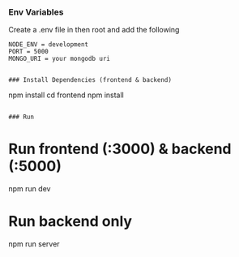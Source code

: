 



### Env Variables

Create a .env file in then root and add the following

```
NODE_ENV = development
PORT = 5000
MONGO_URI = your mongodb uri


### Install Dependencies (frontend & backend)

```
npm install
cd frontend
npm install
```

### Run

```
# Run frontend (:3000) & backend (:5000)
npm run dev

# Run backend only
npm run server
```



